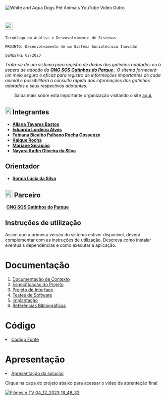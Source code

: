 ![White and Aqua Dogs Pet   Animals YouTube Video Outro](https://github.com/ICEI-PUC-Minas-PMV-ADS/Grupo4Turma-2/assets/78277341/80394c2f-0c0a-4040-9bcb-ccf8b41c9d31)

# <img width="24" height="24" src="https://img.icons8.com/plumpy/24/kitten.png" alt="kitten"/>



`Tecnólogo em Análise e Desenvolvimento de Sistemas`

`PROJETO: Desenvolvimento de um Sistema Sociotécnico Inovador`

`SEMESTRE 02/2023`

_Trata-se de um sistema para registro de dados dos gatinhos adotados ou à espera de adoção da  <a href="https://sosgatinhosdoparque.com.br/site/">**ONG SOS Gatinhos do Parque** </a>. O sitema fornecerá um meio seguro e eficaz para registro de informações importantes de cada animal e possibilitará a consulta rápida das informações dos gatinhos adotados e seus respectivos adotantes._ 



<div align="center" dir="auto"> 
<img src="http://i11.photobucket.com/albums/a168/evelynregly/minigifs/mini092.gif" alt="">Saiba mais sobre esta importante organização visitando o site <a href="https://sosgatinhosdoparque.com.br/site/">aqui.</a>


 </div>


## <img width="24" height="24" src="https://img.icons8.com/plumpy/24/kitten.png" alt="kitten"/>Integrantes

* <a href="https://github.com/allana-tb" target="_blank"> **Allana Tavares Bastos**</a>
* <a href="https://github.com/Edu-DevBr" target="_blank"> **Eduardo Lordeiro Alves**</a>
* <a href="https://github.com/fabipalhano"> **Fabiana Bicalho Palhano Rocha Cossenzo**</a>
* <a href="https://github.com/kaiqueRoc"> **Kaique  Rocha** </a> 
* <a href="https://github.com/Mariane03"> **Mariane Serapião** </a>
* <a href="https://github.com/nayarakatlin"> **Nayara Katlin Oliveira da Silva** </a>


## Orientador

* <a href="https://github.com/ICEI-PUC-Minas-PMV-ADS">**Soraia Lúcia da Silva** </a>

## <img width="24" height="24" src="https://img.icons8.com/plumpy/24/kitten.png" alt="kitten"/> Parceiro

<img src="http://i11.photobucket.com/albums/a168/evelynregly/minigifs/mini092.gif" alt=""> <a href="https://sosgatinhosdoparque.com.br/site/">**ONG SOS Gatinhos do Parque** </a>

## Instruções de utilização

Assim que a primeira versão do sistema estiver disponível, deverá complementar com as instruções de utilização. Descreva como instalar eventuais dependências e como executar a aplicação.

# Documentação

<ol>
<li><a href="docs/01-Documentação de Contexto.md"> Documentação de Contexto</a></li>
<li><a href="docs/02-Especificação do Projeto.md"> Especificação do Projeto</a></li>
<li><a href="docs/03-Projeto de Interface.md"> Projeto de Interface</a></li>
<li><a href="docs/04-Testes de Software.md"> Testes de Software</a></li>
<li><a href="docs/05-Implantação.md"> Implantação</a></li>
<li><a href="docs/06-Referências Bibliográficas.md"> Referências Bibliográficas</a></li>
</ol>

# Código

<li><a href="src/README.md"> Código Fonte</a></li>

# <img src="http://i11.photobucket.com/albums/a168/evelynregly/minigifs/minibrilho.gif" alt="">Apresentação

<li><a href="presentation/README.md"> Apresentação da solução</a></li>
<ol>

</ol>
 <p> Clique na capa do projeto abaixo para acessar o video da aprenteção final:</p>
 
[![Filmes e TV 04_12_2023 18_48_32](https://github.com/ICEI-PUC-Minas-PMV-ADS/CatConnect/assets/75712250/ef9dea8e-c0ea-47cd-b705-8e6ef0ec30a6)](https://youtu.be/xRu1M3dnx8c)

